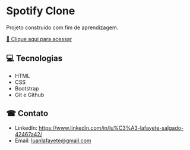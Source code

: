 # Spotify Clone

Projeto construído com fim de aprendizagem.

[🔗 Clique aqui para acessar](https://luanlafayete.github.io/CloneSpotify/)

## 💻 Tecnologias 
- HTML
- CSS
- Bootstrap
- Git e Github

## ☎ Contato
- LinkedIn: 
https://www.linkedin.com/in/lu%C3%A3-lafayete-salgado-42467a42/
- Email: luanlafayete@gmail.com
